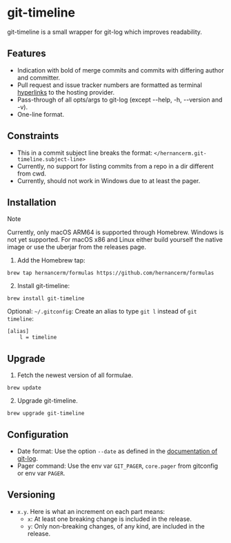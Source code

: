 # git-timeline

git-timeline is a small wrapper for git-log which improves readability.

## Features

- Indication with bold of merge commits and commits with differing author and committer.
- Pull request and issue tracker numbers are formatted as terminal
  [hyperlinks](https://gist.github.com/egmontkob/eb114294efbcd5adb1944c9f3cb5feda) to the hosting provider.
- Pass-through of all opts/args to git-log (except --help, -h, --version and -v).
- One-line format.

## Constraints

- This in a commit subject line breaks the format: `</hernancerm.git-timeline.subject-line>`
- Currently, no support for listing commits from a repo in a dir different from cwd.
- Currently, should not work in Windows due to at least the pager.

## Installation

> [!NOTE]
> Currently, only macOS ARM64 is supported through Homebrew. Windows is not yet supported.
> For macOS x86 and Linux either build yourself the native image or use the uberjar from
> the releases page.

1. Add the Homebrew tap:

```text
brew tap hernancerm/formulas https://github.com/hernancerm/formulas
```

2. Install git-timeline:

```text
brew install git-timeline
```

Optional: `~/.gitconfig`: Create an alias to type `git l` instead of `git timeline`:

```text
[alias]
    l = timeline
```

## Upgrade

1. Fetch the newest version of all formulae.

```text
brew update
```

2. Upgrade git-timeline.

```text
brew upgrade git-timeline
```

## Configuration

- Date format: Use the option `--date` as defined in the
  [documentation of git-log](https://git-scm.com/docs/git-log#Documentation/git-log.txt---dateformat).
- Pager command: Use the env var `GIT_PAGER`, `core.pager` from gitconfig or env var `PAGER`.

## Versioning

- `x.y`. Here is what an increment on each part means:
  - `x`: At least one breaking change is included in the release.
  - `y`: Only non-breaking changes, of any kind, are included in the release.
